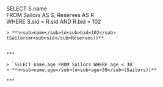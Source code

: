 
> ```
SELECT S.name  
FROM   Sailors AS S, Reserves AS R  
WHERE  S.sid = R.sid AND R.bid = 102  
```
> **π<sub>name</sub>(σ<sub>bid=102</sub>(Sailors⋈<sub>sid</sub>Reserves))**


***

> `SELECT name,age FROM Sailors WHERE age < 30`  
> **π<sub>name,age</sub>(σ<sub>age<30</sub>(Sailors))**
  
***
